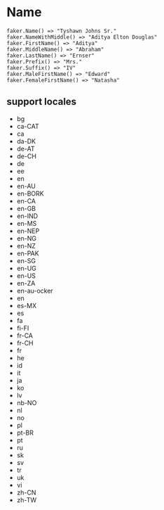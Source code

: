# Name

```
faker.Name() => "Tyshawn Johns Sr."
faker.NameWithMiddle() => "Aditya Elton Douglas"
faker.FirstName() => "Aditya"
faker.MiddleName() => "Abraham"
faker.LastName() => "Ernser"
faker.Prefix() => "Mrs."
faker.Suffix() => "IV"
faker.MaleFirstName() => "Edward"
faker.FemaleFirstName() => "Natasha"
```

## support locales

- bg
- ca-CAT
- ca
- da-DK
- de-AT
- de-CH
- de
- ee
- en
- en-AU
- en-BORK
- en-CA
- en-GB
- en-IND
- en-MS
- en-NEP
- en-NG
- en-NZ
- en-PAK
- en-SG
- en-UG
- en-US
- en-ZA
- en-au-ocker
- en
- es-MX
- es
- fa
- fi-FI
- fr-CA
- fr-CH
- fr
- he
- id
- it
- ja
- ko
- lv
- nb-NO
- nl
- no
- pl
- pt-BR
- pt
- ru
- sk
- sv
- tr
- uk
- vi
- zh-CN
- zh-TW
